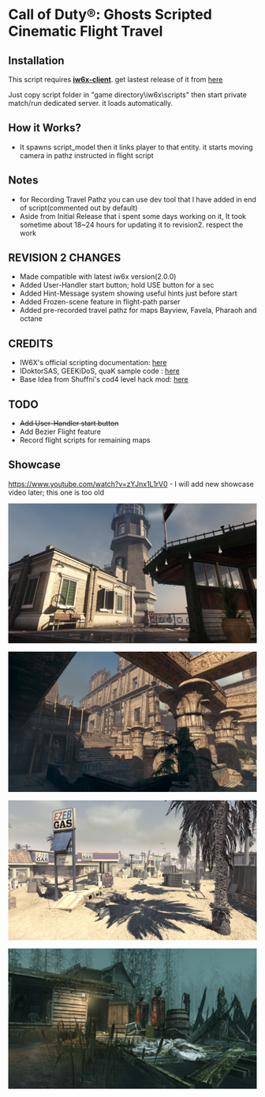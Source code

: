 # Call of Duty®: Ghosts Scripted Cinematic Flight Travel

## Installation 
This script requires **[iw6x-client](https://github.com/XLabsProject/iw6x-client)**. get lastest release of it from [here](https://github.com/XLabsProject/iw6x-client)

Just copy script folder in "game directory\iw6x\scripts" then start private match/run dedicated server. it loads automatically.

## How it Works?
- It spawns script_model then it links player to that entity. it starts moving camera in pathz instructed in flight script 

## Notes
- for Recording Travel Pathz you can use dev tool that I have added in end of script(commented out by default)
- Aside from Initial Release that i spent some days working on it, It took sometime about 18~24 hours for updating it to revision2. respect the work

## REVISION 2 CHANGES
- Made compatible with latest iw6x version(2.0.0) 
- Added User-Handler start button; hold USE button for a sec 
- Added Hint-Message system showing useful hints just before start
- Added Frozen-scene feature in flight-path parser 
- Added pre-recorded travel pathz for maps Bayview, Favela, Pharaoh and octane

## CREDITS
- IW6X's official scripting documentation: [here](https://github.com/XLabsProject/iw6x-client)
- IDoktorSAS, GEEKiDoS, quaK sample code : [here](https://github.com/DoktorSAS/IW6X-S1X-Scripting-Guide/wiki/TacticalInsertion)
- Base Idea from Shuffni's cod4 level hack mod: [here](https://github.com/balsa0/cod4-level-hack-mod)

## TODO
- ~~Add User-Handler start button~~ 
- Add Bezier Flight feature
- Record flight scripts for remaining maps 


## Showcase
https://www.youtube.com/watch?v=zYJnx1L1rV0 - I will add new showcase video later; this one is too old

![code](https://raw.githubusercontent.com/hosseinpourziyaie/IW6X_SCRIPTS/master/cinematic_travel/showoff_img/iw6x_cinematic_travel_0001.jpg)

![code](https://raw.githubusercontent.com/hosseinpourziyaie/IW6X_SCRIPTS/master/cinematic_travel/showoff_img/iw6x_cinematic_travel_0002.jpg)

![code](https://raw.githubusercontent.com/hosseinpourziyaie/IW6X_SCRIPTS/master/cinematic_travel/showoff_img/iw6x_cinematic_travel_0003.jpg)

![code](https://raw.githubusercontent.com/hosseinpourziyaie/IW6X_SCRIPTS/master/cinematic_travel/showoff_img/iw6x_cinematic_travel_0004.jpg)
